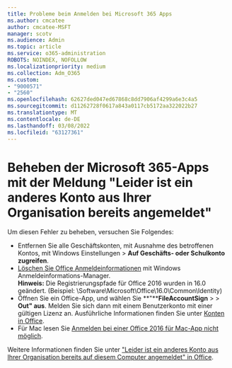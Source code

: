 ```yaml
---
title: Probleme beim Anmelden bei Microsoft 365 Apps
ms.author: cmcatee
author: cmcatee-MSFT
manager: scotv
ms.audience: Admin
ms.topic: article
ms.service: o365-administration
ROBOTS: NOINDEX, NOFOLLOW
ms.localizationpriority: medium
ms.collection: Adm_O365
ms.custom:
- "9000571"
- "2560"
ms.openlocfilehash: 62627ded047ed67868c8dd7906af4299a6e3c4a5
ms.sourcegitcommit: d11262728f0617a843a0117cb5172aa322022b27
ms.translationtype: MT
ms.contentlocale: de-DE
ms.lasthandoff: 03/08/2022
ms.locfileid: "63127361"
---
```

# <a name="fixing-the-microsoft-365-apps-sorry-another-account-from-your-organization-is-already-signed-in-message"></a>Beheben der Microsoft 365-Apps mit der Meldung "Leider ist ein anderes Konto aus Ihrer Organisation bereits angemeldet"

Um diesen Fehler zu beheben, versuchen Sie Folgendes:

- Entfernen Sie alle Geschäftskonten, mit Ausnahme des betroffenen Kontos, mit Windows Einstellungen > **Auf Geschäfts- oder Schulkonto zugreifen**.
- [Löschen Sie Office Anmeldeinformationen](https://docs.microsoft.com/office/troubleshoot/error-messages/another-account-already-signed-in#step-3-clear-cached-credentials-on-the-computer) mit Windows Anmeldeinformations-Manager.<br/>
    **Hinweis:** Die Registrierungspfade für Office 2016 wurden in 16.0 geändert. (Beispiel: \Software\Microsoft\Office\16.0\Common\Identity\)
- Öffnen Sie ein Office-App, und wählen Sie **"****FileAccountSign** >  >  **Out" aus**. Melden Sie sich dann mit einem Benutzerkonto mit einer gültigen Lizenz an. Ausführliche Informationen finden Sie unter [Konten in Office](https://support.office.com/article/accounts-in-office-628ea040-f265-49de-b986-be09c3ebf8a9).
- Für Mac lesen Sie [Anmelden bei einer Office 2016 für Mac-App nicht möglich](https://docs.microsoft.com/office365/troubleshoot/authentication/sign-in-to-office-2016-for-mac-fail).

Weitere Informationen finden Sie unter ["Leider ist ein anderes Konto aus Ihrer Organisation bereits auf diesem Computer angemeldet" in Office](https://docs.microsoft.com/office/troubleshoot/error-messages/another-account-already-signed-in).